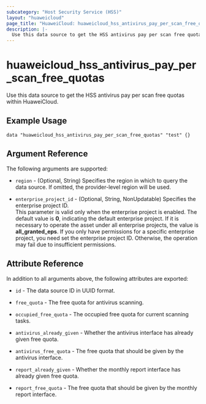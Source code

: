 ```yaml
---
subcategory: "Host Security Service (HSS)"
layout: "huaweicloud"
page_title: "HuaweiCloud: huaweicloud_hss_antivirus_pay_per_scan_free_quotas"
description: |-
  Use this data source to get the HSS antivirus pay per scan free quotas within HuaweiCloud.
---
```


# huaweicloud_hss_antivirus_pay_per_scan_free_quotas

Use this data source to get the HSS antivirus pay per scan free quotas within HuaweiCloud.

## Example Usage

```hcl
data "huaweicloud_hss_antivirus_pay_per_scan_free_quotas" "test" {}
```

## Argument Reference

The following arguments are supported:

* `region` - (Optional, String) Specifies the region in which to query the data source.
  If omitted, the provider-level region will be used.

* `enterprise_project_id` - (Optional, String, NonUpdatable) Specifies the enterprise project ID.  
  This parameter is valid only when the enterprise project is enabled.
  The default value is **0**, indicating the default enterprise project.
  If it is necessary to operate the asset under all enterprise projects, the value is **all_granted_eps**.
  If you only have permissions for a specific enterprise project, you need set the enterprise project ID. Otherwise,
  the operation may fail due to insufficient permissions.

## Attribute Reference

In addition to all arguments above, the following attributes are exported:

* `id` - The data source ID in UUID format.

* `free_quota` - The free quota for antivirus scanning.

* `occupied_free_quota` - The occupied free quota for current scanning tasks.

* `antivirus_already_given` - Whether the antivirus interface has already given free quota.

* `antivirus_free_quota` - The free quota that should be given by the antivirus interface.

* `report_already_given` - Whether the monthly report interface has already given free quota.

* `report_free_quota` - The free quota that should be given by the monthly report interface.
